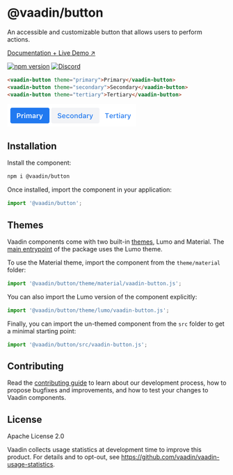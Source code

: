 # @vaadin/button

An accessible and customizable button that allows users to perform actions.

[Documentation + Live Demo ↗](https://vaadin.com/docs/latest/components/button)

[![npm version](https://badgen.net/npm/v/@vaadin/button)](https://www.npmjs.com/package/@vaadin/button)
[![Discord](https://img.shields.io/discord/732335336448852018?label=discord)](https://discord.gg/PHmkCKC)

```html
<vaadin-button theme="primary">Primary</vaadin-button>
<vaadin-button theme="secondary">Secondary</vaadin-button>
<vaadin-button theme="tertiary">Tertiary</vaadin-button>
```

[<img src="https://raw.githubusercontent.com/vaadin/web-components/main/packages/button/screenshot.png" width="296" alt="Screenshot of vaadin-button">](https://vaadin.com/docs/latest/components/button)

## Installation

Install the component:

```sh
npm i @vaadin/button
```

Once installed, import the component in your application:

```js
import '@vaadin/button';
```

## Themes

Vaadin components come with two built-in [themes](https://vaadin.com/docs/latest/styling), Lumo and Material.
The [main entrypoint](https://github.com/vaadin/web-components/blob/main/packages/button/vaadin-button.js) of the package uses the Lumo theme.

To use the Material theme, import the component from the `theme/material` folder:

```js
import '@vaadin/button/theme/material/vaadin-button.js';
```

You can also import the Lumo version of the component explicitly:

```js
import '@vaadin/button/theme/lumo/vaadin-button.js';
```

Finally, you can import the un-themed component from the `src` folder to get a minimal starting point:

```js
import '@vaadin/button/src/vaadin-button.js';
```

## Contributing

Read the [contributing guide](https://vaadin.com/docs/latest/contributing/overview) to learn about our development process, how to propose bugfixes and improvements, and how to test your changes to Vaadin components.

## License

Apache License 2.0

Vaadin collects usage statistics at development time to improve this product.
For details and to opt-out, see https://github.com/vaadin/vaadin-usage-statistics.

